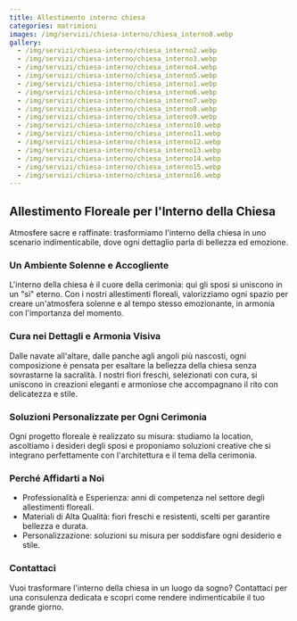 ```yaml
---
title: Allestimento interno chiesa
categories: matrimioni
images: /img/servizi/chiesa-interno/chiesa_interno8.webp
gallery:
  - /img/servizi/chiesa-interno/chiesa_interno2.webp
  - /img/servizi/chiesa-interno/chiesa_interno3.webp
  - /img/servizi/chiesa-interno/chiesa_interno4.webp
  - /img/servizi/chiesa-interno/chiesa_interno5.webp
  - /img/servizi/chiesa-interno/chiesa_interno1.webp
  - /img/servizi/chiesa-interno/chiesa_interno6.webp
  - /img/servizi/chiesa-interno/chiesa_interno7.webp
  - /img/servizi/chiesa-interno/chiesa_interno8.webp
  - /img/servizi/chiesa-interno/chiesa_interno9.webp
  - /img/servizi/chiesa-interno/chiesa_interno10.webp
  - /img/servizi/chiesa-interno/chiesa_interno11.webp
  - /img/servizi/chiesa-interno/chiesa_interno12.webp
  - /img/servizi/chiesa-interno/chiesa_interno13.webp
  - /img/servizi/chiesa-interno/chiesa_interno14.webp
  - /img/servizi/chiesa-interno/chiesa_interno15.webp
  - /img/servizi/chiesa-interno/chiesa_interno16.webp
---
```


## Allestimento Floreale per l'Interno della Chiesa
Atmosfere sacre e raffinate: trasformiamo l'interno della chiesa in uno scenario indimenticabile, dove ogni dettaglio parla di bellezza ed emozione.

### Un Ambiente Solenne e Accogliente
L'interno della chiesa è il cuore della cerimonia: qui gli sposi si uniscono in un "sì" eterno. Con i nostri allestimenti floreali, valorizziamo ogni spazio per creare un'atmosfera solenne e al tempo stesso emozionante, in armonia con l'importanza del momento.

### Cura nei Dettagli e Armonia Visiva
Dalle navate all'altare, dalle panche agli angoli più nascosti, ogni composizione è pensata per esaltare la bellezza della chiesa senza sovrastarne la sacralità. I nostri fiori freschi, selezionati con cura, si uniscono in creazioni eleganti e armoniose che accompagnano il rito con delicatezza e stile.

### Soluzioni Personalizzate per Ogni Cerimonia
Ogni progetto floreale è realizzato su misura: studiamo la location, ascoltiamo i desideri degli sposi e proponiamo soluzioni creative che si integrano perfettamente con l'architettura e il tema della cerimonia.

### Perché Affidarti a Noi
- Professionalità e Esperienza: anni di competenza nel settore degli allestimenti floreali.
- Materiali di Alta Qualità: fiori freschi e resistenti, scelti per garantire bellezza e durata.
- Personalizzazione: soluzioni su misura per soddisfare ogni desiderio e stile.

### Contattaci
Vuoi trasformare l'interno della chiesa in un luogo da sogno? Contattaci per una consulenza dedicata e scopri come rendere indimenticabile il tuo grande giorno.
